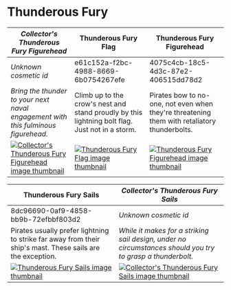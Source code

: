 # Thunderous Fury

| *Collector's Thunderous Fury Figurehead* | Thunderous Fury Flag | Thunderous Fury Figurehead |
| ---------------------------------------- | -------------------- | -------------------------- |
| *Unknown cosmetic id* | e61c152a-f2bc-4988-8669-6b0754267efe | 4075c4cb-18c5-4d3c-87e2-406515dd78d2 |
| *Bring the thunder to your next naval engagement with this fulminous figurehead.* | Climb up to the crow's nest and stand proudly by this lightning bolt flag. Just not in a storm. | Pirates bow to no-one, not even when they're threatening them with retaliatory thunderbolts. |
| [![*Collector's Thunderous Fury Figurehead* image thumbnail](https://cdn.merciasquill.com/images/67035fed8ad30bf0035179c4)](https://seaofthieves.wiki.gg/wiki/Collector's_Thunderous_Fury_Figurehead) | [![Thunderous Fury Flag image thumbnail](https://seaofthieves.wiki.gg/images/7/7c/Thunderous_Fury_Flag.png)](https://seaofthieves.wiki.gg/wiki/Thunderous_Fury_Flag) | [![Thunderous Fury Figurehead image thumbnail](https://seaofthieves.wiki.gg/images/2/23/Thunderous_Fury_Figurehead.png)](https://seaofthieves.wiki.gg/wiki/Thunderous_Fury_Figurehead) |

| Thunderous Fury Sails | *Collector's Thunderous Fury Sails* |
| --------------------- | ----------------------------------- |
| 8dc96690-0af9-4858-bb9b-72efbbf803d2 | *Unknown cosmetic id* |
| Pirates usually prefer lightning to strike far away from their ship's mast. These sails are the exception. | *While it makes for a striking sail design, under no circumstances should you try to grasp a thunderbolt.* |
| [![Thunderous Fury Sails image thumbnail](https://seaofthieves.wiki.gg/images/6/6f/Thunderous_Fury_Sails.png)](https://seaofthieves.wiki.gg/wiki/Thunderous_Fury_Sails) | [![*Collector's Thunderous Fury Sails* image thumbnail](https://cdn.merciasquill.com/images/67035fed8ad30bf0035179c4)](https://seaofthieves.wiki.gg/wiki/Collector's_Thunderous_Fury_Sails) |

